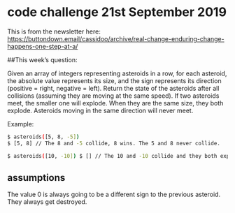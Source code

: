 # code challenge 21st September 2019

This is from the newsletter here: https://buttondown.email/cassidoo/archive/real-change-enduring-change-happens-one-step-at-a/
 
##This week’s question:

Given an array of integers representing asteroids in a row, for each asteroid, the absolute value represents its size, and the sign represents its direction (positive = right, negative = left). Return the state of the asteroids after all collisions (assuming they are moving at the same speed). If two asteroids meet, the smaller one will explode. When they are the same size, they both explode. Asteroids moving in the same direction will never meet.

Example:
```bash
$ asteroids([5, 8, -5])
$ [5, 8] // The 8 and -5 collide, 8 wins. The 5 and 8 never collide.
```
```bash
$ asteroids([10, -10]) $ [] // The 10 and -10 collide and they both explode. 
```

## assumptions

The value 0 is always going to be a different sign to the previous asteroid. They always get destroyed.